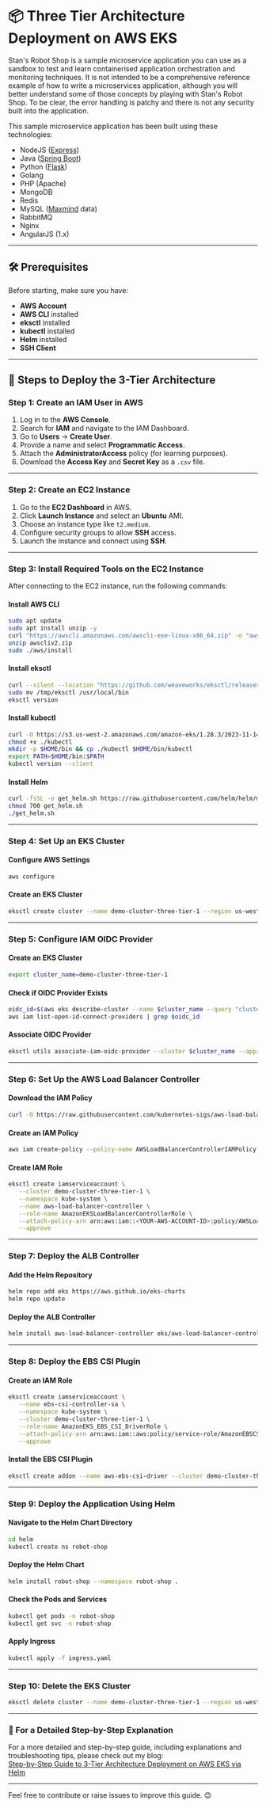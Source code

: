# 📦 Three Tier Architecture Deployment on AWS EKS

Stan's Robot Shop is a sample microservice application you can use as a sandbox to test and learn containerised application orchestration and monitoring techniques. It is not intended to be a comprehensive reference example of how to write a microservices application, although you will better understand some of those concepts by playing with Stan's Robot Shop. To be clear, the error handling is patchy and there is not any security built into the application.

<!-- You can get more detailed information from my [blog post](https://www.instana.com/blog/stans-robot-shop-sample-microservice-application/) about this sample microservice application. -->

This sample microservice application has been built using these technologies:
- NodeJS ([Express](http://expressjs.com/))
- Java ([Spring Boot](https://spring.io/))
- Python ([Flask](http://flask.pocoo.org))
- Golang
- PHP (Apache)
- MongoDB
- Redis
- MySQL ([Maxmind](http://www.maxmind.com) data)
- RabbitMQ
- Nginx
- AngularJS (1.x)

<!-- The various services in the sample application already include all required Instana components installed and configured. The Instana components provide automatic instrumentation for complete end to end [tracing](https://docs.instana.io/core_concepts/tracing/), as well as complete visibility into time series metrics for all the technologies.

To see the application performance results in the Instana dashboard, you will first need an Instana account. Don't worry a [trial account](https://instana.com/trial?utm_source=github&utm_medium=robot_shop) is free. -->

<!-- ## Build from Source
To optionally build from source (you will need a newish version of Docker to do this) use Docker Compose. Optionally edit the `.env` file to specify an alternative image registry and version tag; see the official [documentation](https://docs.docker.com/compose/env-file/) for more information.

To download the tracing module for Nginx, it needs a valid Instana agent key. Set this in the environment before starting the build.

```shell
$ export INSTANA_AGENT_KEY="<your agent key>"
```

Now build all the images.

```shell
$ docker-compose build
```

If you modified the `.env` file and changed the image registry, you need to push the images to that registry

```shell
$ docker-compose push
``` -->

<!-- ## Run Locally
You can run it locally for testing.

If you did not build from source, don't worry all the images are on Docker Hub. Just pull down those images first using:

```shell
$ docker-compose pull
```

Fire up Stan's Robot Shop with:

```shell
$ docker-compose up
```

If you want to fire up some load as well:

```shell
$ docker-compose -f docker-compose.yaml -f docker-compose-load.yaml up
```

If you are running it locally on a Linux host you can also run the Instana [agent](https://docs.instana.io/quick_start/agent_setup/container/docker/) locally, unfortunately the agent is currently not supported on Mac.

There is also only limited support on ARM architectures at the moment. -->

<!-- ## Marathon / DCOS

The manifests for robotshop are in the *DCOS/* directory. These manifests were built using a fresh install of DCOS 1.11.0. They should work on a vanilla HA or single instance install.

You may install Instana via the DCOS package manager, instructions are here: https://github.com/dcos/examples/tree/master/instana-agent/1.9 -->

<!-- ## Kubernetes
You can run Kubernetes locally using [minikube](https://github.com/kubernetes/minikube) or on one of the many cloud providers.

The Docker container images are all available on [Docker Hub](https://hub.docker.com/u/robotshop/).

Install Stan's Robot Shop to your Kubernetes cluster using the [Helm](K8s/helm/README.md) chart.

To deploy the Instana agent to Kubernetes, just use the [helm](https://github.com/instana/helm-charts) chart. -->

<!-- ## Accessing the Store
If you are running the store locally via *docker-compose up* then, the store front is available on localhost port 8080 [http://localhost:8080](http://localhost:8080/)

If you are running the store on Kubernetes via minikube then, find the IP address of Minikube and the Node Port of the web service.

```shell
$ minikube ip
$ kubectl get svc web
```

If you are using a cloud Kubernetes / Openshift / Mesosphere then it will be available on the load balancer of that system. -->

<!-- ## Load Generation
A separate load generation utility is provided in the `load-gen` directory. This is not automatically run when the application is started. The load generator is built with Python and [Locust](https://locust.io). The `build.sh` script builds the Docker image, optionally taking *push* as the first argument to also push the image to the registry. The registry and tag settings are loaded from the `.env` file in the parent directory. The script `load-gen.sh` runs the image, it takes a number of command line arguments. You could run the container inside an orchestration system (K8s) as well if you want to, an example descriptor is provided in K8s directory. For End-user Monitoring ,load is not automatically generated but by navigating through the Robotshop from the browser .For more details see the [README](load-gen/README.md) in the load-gen directory.   -->

<!-- ## Website Monitoring / End-User Monitoring

### Docker Compose

To enable Website Monioring / End-User Monitoring (EUM) see the official [documentation](https://docs.instana.io/website_monitoring/) for how to create a configuration. There is no need to inject the JavaScript fragment into the page, this will be handled automatically. Just make a note of the unique key and set the environment variable `INSTANA_EUM_KEY` and `INSTANA_EUM_REPORTING_URL` for the web image within `docker-compose.yaml`.

### Kubernetes

The Helm chart for installing Stan's Robot Shop supports setting the key and endpoint url required for website monitoring, see the [README](K8s/helm/README.md). -->

<!-- ## Prometheus

The cart and payment services both have Prometheus metric endpoints. These are accessible on `/metrics`. The cart service provides:

* Counter of the number of items added to the cart

The payment services provides:

* Counter of the number of items perchased
* Histogram of the total number of items in each cart
* Histogram of the total value of each cart

To test the metrics use:

```shell
$ curl http://<host>:8080/api/cart/metrics
$ curl http://<host>:8080/api/payment/metrics
``` -->
---

## 🛠️ **Prerequisites**

Before starting, make sure you have:

- **AWS Account**
- **AWS CLI** installed
- **eksctl** installed
- **kubectl** installed
- **Helm** installed
- **SSH Client**

---

## 🚀 **Steps to Deploy the 3-Tier Architecture**

### **Step 1: Create an IAM User in AWS**

1. Log in to the **AWS Console**.
2. Search for **IAM** and navigate to the IAM Dashboard.
3. Go to **Users** → **Create User**.
4. Provide a name and select **Programmatic Access**.
5. Attach the **AdministratorAccess** policy (for learning purposes).
6. Download the **Access Key** and **Secret Key** as a `.csv` file.

---

### **Step 2: Create an EC2 Instance**

1. Go to the **EC2 Dashboard** in AWS.
2. Click **Launch Instance** and select an **Ubuntu** AMI.
3. Choose an instance type like `t2.medium`.
4. Configure security groups to allow **SSH** access.
5. Launch the instance and connect using **SSH**.

---

### **Step 3: Install Required Tools on the EC2 Instance**

After connecting to the EC2 instance, run the following commands:

#### **Install AWS CLI**

```bash
sudo apt update
sudo apt install unzip -y
curl "https://awscli.amazonaws.com/awscli-exe-linux-x86_64.zip" -o "awscliv2.zip"
unzip awscliv2.zip
sudo ./aws/install
```

#### **Install eksctl**

```bash
curl --silent --location "https://github.com/weaveworks/eksctl/releases/latest/download/eksctl_$(uname -s)_amd64.tar.gz" | tar xz -C /tmp
sudo mv /tmp/eksctl /usr/local/bin
eksctl version
```

#### **Install kubectl**

```bash
curl -O https://s3.us-west-2.amazonaws.com/amazon-eks/1.28.3/2023-11-14/bin/linux/amd64/kubectl
chmod +x ./kubectl
mkdir -p $HOME/bin && cp ./kubectl $HOME/bin/kubectl
export PATH=$HOME/bin:$PATH
kubectl version --client
```

#### **Install Helm**

```bash
curl -fsSL -o get_helm.sh https://raw.githubusercontent.com/helm/helm/main/scripts/get-helm-3
chmod 700 get_helm.sh
./get_helm.sh
```

---

### **Step 4: Set Up an EKS Cluster**

#### **Configure AWS Settings**

```bash
aws configure
```

#### **Create an EKS Cluster**

```bash
eksctl create cluster --name demo-cluster-three-tier-1 --region us-west-2
```

---

### **Step 5: Configure IAM OIDC Provider**

#### **Create an EKS Cluster**

```bash
export cluster_name=demo-cluster-three-tier-1
```

#### **Check if OIDC Provider Exists**

```bash
oidc_id=$(aws eks describe-cluster --name $cluster_name --query "cluster.identity.oidc.issuer" --output text | cut -d "/" -f5)
aws iam list-open-id-connect-providers | grep $oidc_id
```

#### **Associate OIDC Provider**

```bash
eksctl utils associate-iam-oidc-provider --cluster $cluster_name --approve
```

---

### **Step 6: Set Up the AWS Load Balancer Controller**

#### **Download the IAM Policy**

```bash
curl -O https://raw.githubusercontent.com/kubernetes-sigs/aws-load-balancer-controller/main/docs/install/iam_policy.json
```

#### **Create an IAM Policy**

```bash
aws iam create-policy --policy-name AWSLoadBalancerControllerIAMPolicy --policy-document file://iam_policy.json
```

#### **Create IAM Role**

```bash
eksctl create iamserviceaccount \
   --cluster demo-cluster-three-tier-1 \
   --namespace kube-system \
   --name aws-load-balancer-controller \
   --role-name AmazonEKSLoadBalancerControllerRole \
   --attach-policy-arn arn:aws:iam::<YOUR-AWS-ACCOUNT-ID>:policy/AWSLoadBalancerControllerIAMPolicy \
   --approve
```

---

### **Step 7: Deploy the ALB Controller**

#### **Add the Helm Repository**

```bash
helm repo add eks https://aws.github.io/eks-charts
helm repo update
```

#### **Deploy the ALB Controller**

```bash
helm install aws-load-balancer-controller eks/aws-load-balancer-controller -n kube-system --set clusterName=demo-cluster-three-tier-1
```

---

### **Step 8: Deploy the EBS CSI Plugin**

#### **Create an IAM Role**

```bash
eksctl create iamserviceaccount \
   --name ebs-csi-controller-sa \
   --namespace kube-system \
   --cluster demo-cluster-three-tier-1 \
   --role-name AmazonEKS_EBS_CSI_DriverRole \
   --attach-policy-arn arn:aws:iam::aws:policy/service-role/AmazonEBSCSIDriverPolicy \
   --approve
```

#### **Install the EBS CSI Plugin**

```bash
eksctl create addon --name aws-ebs-csi-driver --cluster demo-cluster-three-tier-1 --service-account-role-arn arn:aws:iam::<AWS-ACCOUNT-ID>:role/AmazonEKS_EBS_CSI_DriverRole --force
```

---

### **Step 9: Deploy the Application Using Helm**

#### **Navigate to the Helm Chart Directory**

```bash
cd helm
kubectl create ns robot-shop
```

#### **Deploy the Helm Chart**

```bash
helm install robot-shop --namespace robot-shop .
```

#### **Check the Pods and Services**

```bash
kubectl get pods -n robot-shop
kubectl get svc -n robot-shop
```

#### **Apply Ingress**

```bash
kubectl apply -f ingress.yaml
```

---

### **Step 10: Delete the EKS Cluster**

```bash
eksctl delete cluster --name demo-cluster-three-tier-1 --region us-west-2
```

---

### **🔗 For a Detailed Step-by-Step Explanation**

For a more detailed and step-by-step guide, including explanations and troubleshooting tips, please check out my blog:
<br>[Step-by-Step Guide to 3-Tier Architecture Deployment on AWS EKS via Helm](https://amaansayyed.hashnode.dev/step-by-step-guide-to-3-tier-architecture-deployment-on-aws-eks-via-helm)

---

Feel free to contribute or raise issues to improve this guide. 😊